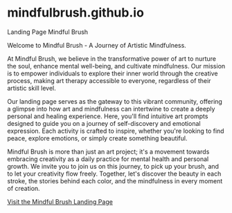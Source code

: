 # mindfulbrush.github.io
Landing Page Mindful Brush

Welcome to Mindful Brush - A Journey of Artistic Mindfulness.

At Mindful Brush, we believe in the transformative power of art to nurture the soul, enhance mental well-being, and cultivate mindfulness. Our mission is to empower individuals to explore their inner world through the creative process, making art therapy accessible to everyone, regardless of their artistic skill level.

Our landing page serves as the gateway to this vibrant community, offering a glimpse into how art and mindfulness can intertwine to create a deeply personal and healing experience. Here, you'll find intuitive art prompts designed to guide you on a journey of self-discovery and emotional expression. Each activity is crafted to inspire, whether you're looking to find peace, explore emotions, or simply create something beautiful.

Mindful Brush is more than just an art project; it's a movement towards embracing creativity as a daily practice for mental health and personal growth. We invite you to join us on this journey, to pick up your brush, and to let your creativity flow freely. Together, let's discover the beauty in each stroke, the stories behind each color, and the mindfulness in every moment of creation.



[Visit the Mindful Brush Landing Page](https://mindfulbrush.github.io)
